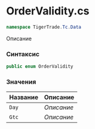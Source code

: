 
# OrderValidity.cs
```csharp
namespace TigerTrade.Tc.Data
```



Описание

### Синтаксис
```csharp
public enum OrderValidity
```


### Значения
| Название | Описание |
| --- | --- |
| `Day` | *Описание* |
| `Gtc` | *Описание* |



